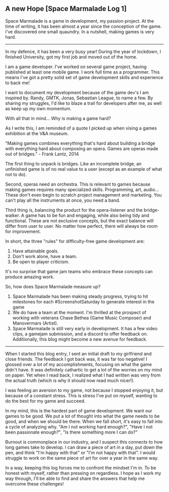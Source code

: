 ## A new Hope [Space Marmalade Log 1] 

Space Marmalade is a game in development, my passion project. At the time of writing, it has been almost a year since the conception of the game. I've discovered one small quaundry. In a nutshell, making games is very hard.

---

In my defence, it has been a very busy year! During the year of lockdown, I finished University, got my first job and moved out of the home. 

I am a game developer. I've worked on several game project, having published at least one mobile game. I work full time as a programmer. This means I've got a pretty solid set of game development skills and experience to back me! 

I want to document my development because of the game dev's I am inspired by. Randy, GMTK, Jonas, Sebastian League, to name a few. By sharing my struggles, I'd like to blaze a trail for developers after me, as well as keep up my own momentum.

With all that in mind... Why is making a game hard?

As I write this, I am reminded of a quote I picked up when vising a games exhibition at the  V&A museum.

"Making games combines everything that's hard about building a bridge with everything hard about composing an opera. Games are operas made out of bridges." - Frank Lantz, 2014

The first thing to unpack is bridges. Like an incomplete bridge, an unfinished game is of no real value to a user (except as an example of what not to do).

Second, operas need an orchestra. This is relevant to games because making games requires many specialized skills. Programming, art, audio... These don't even begin to scratch project management and marketing. You can't play all the instruments at once, you need a band.

Third thing is, balancing the product for the opera-listener and the bridge-walker. A game has to be fun and engaging, while also being tidy and functional. These are not exclusive concepts, but the exact balance will differ from user to user. No matter how perfect, there will always be room for improvement. 

In short, the three "rules" for difficulty-free game development are:
1. Have attainable goals. 
2. Don't work alone, have a team.
3. Be open to player criticism.

It's no surprise that game jam teams who embrace these concepts can produce amazing work.

So, how does Space Marmalade measure up?

1. Space Marmalade has been making steady progress, trying to hit milestones for each #ScreenshotSaturday to generate interest in the game
2. We do have a team at the moment. I'm thrilled at the prospect of working with veterans Chase Bethea (Game Music Composer) and Manovermars (Artist).
3. Space Marmalade is still very early in development. It has a few video clips, a gamejam submission, and a discord to offer feedback on. Additionally, this blog might become a new avenue for feedback.

---

When I started this blog entry, I sent an initial draft to my girlfriend and close friends. The feedback I got back was, it was far too negative! I glossed over a lot of my accomplishments, focusing on what the game didn't have. It was definitely cathartic to get a lot of the worries on my mind on paper. Yet when I read back, I realized what I had written was very from the actual truth (which is why it should now read much nicer!).
 
I was feeling an aversion to my game, not because I stopped enjoying it, but because of a constant stress. This is stress I've put on myself, wanting to do the best for my game and succeed.

In my mind, this is the hardest part of game development. We want our games to be good. We put a lot of thought into what the game needs to be good, and when we should be there. When we fall short, it's easy to fall into a cycle of analyzing why. "Am I not working hard enough?", "Have I not been passionate enough?", "Is there something more I can do?"

Burnout is commonplace in our industry, and I suspect this connects to how long games take to develop. I can draw a piece of art in a day, put down the pen, and think "I'm happy with that" or "I'm not happy with that". I would struggle to work on the same piece of art for over a year in the same way. 

In a way, keeping this log forces me to confront the mindset I'm in. To be honest with myself, rather than pressing on regardless. I hope as I work my way through, I'll be able to find and share the answers that help me overcome these challenges!
